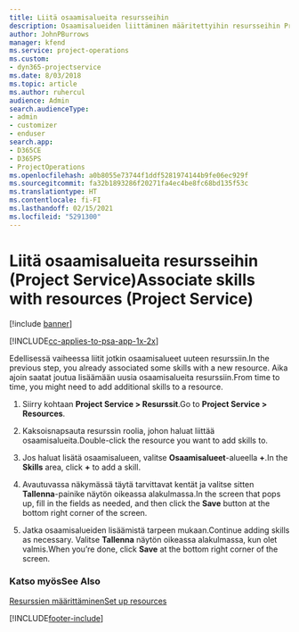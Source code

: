```yaml
---
title: Liitä osaamisalueita resursseihin
description: Osaamisalueiden liittäminen määritettyihin resursseihin Project Servicessä
author: JohnPBurrows
manager: kfend
ms.service: project-operations
ms.custom:
- dyn365-projectservice
ms.date: 8/03/2018
ms.topic: article
ms.author: ruhercul
audience: Admin
search.audienceType:
- admin
- customizer
- enduser
search.app:
- D365CE
- D365PS
- ProjectOperations
ms.openlocfilehash: a0b8055e73744f1ddf5281974144b9fe06ec929f
ms.sourcegitcommit: fa32b1893286f20271fa4ec4be8fc68bd135f53c
ms.translationtype: HT
ms.contentlocale: fi-FI
ms.lasthandoff: 02/15/2021
ms.locfileid: "5291300"
---
```

# <a name="associate-skills-with-resources-project-service"></a><span data-ttu-id="3fa8a-103">Liitä osaamisalueita resursseihin (Project Service)</span><span class="sxs-lookup"><span data-stu-id="3fa8a-103">Associate skills with resources (Project Service)</span></span>

[!include [banner](../includes/psa-now-project-operations.md)]

[!INCLUDE[cc-applies-to-psa-app-1x-2x](../includes/cc-applies-to-psa-app-1x-2x.md)]

<span data-ttu-id="3fa8a-104">Edellisessä vaiheessa liitit jotkin osaamisalueet uuteen resurssiin.</span><span class="sxs-lookup"><span data-stu-id="3fa8a-104">In the previous step, you already associated some skills with  a new resource.</span></span> <span data-ttu-id="3fa8a-105">Aika ajoin saatat joutua lisäämään uusia osaamisalueita resurssiin.</span><span class="sxs-lookup"><span data-stu-id="3fa8a-105">From time to time, you might need to add additional skills to a resource.</span></span>  
  
1.  <span data-ttu-id="3fa8a-106">Siirry kohtaan **Project Service > Resurssit**.</span><span class="sxs-lookup"><span data-stu-id="3fa8a-106">Go to **Project Service > Resources**.</span></span>  
  
2.  <span data-ttu-id="3fa8a-107">Kaksoisnapsauta resurssin roolia, johon haluat liittää osaamisalueita.</span><span class="sxs-lookup"><span data-stu-id="3fa8a-107">Double-click the resource you want to add skills to.</span></span>  
  
3.  <span data-ttu-id="3fa8a-108">Jos haluat lisätä osaamisalueen, valitse **Osaamisalueet**-alueella **+**.</span><span class="sxs-lookup"><span data-stu-id="3fa8a-108">In the **Skills** area, click **+** to add a skill.</span></span>  
  
4.  <span data-ttu-id="3fa8a-109">Avautuvassa näkymässä täytä tarvittavat kentät ja valitse sitten **Tallenna**-painike näytön oikeassa alakulmassa.</span><span class="sxs-lookup"><span data-stu-id="3fa8a-109">In the screen that pops up, fill in the fields as needed, and then click the **Save** button at the bottom right corner of the screen.</span></span>  
  
5.  <span data-ttu-id="3fa8a-110">Jatka osaamisalueiden lisäämistä tarpeen mukaan.</span><span class="sxs-lookup"><span data-stu-id="3fa8a-110">Continue adding skills as necessary.</span></span> <span data-ttu-id="3fa8a-111">Valitse **Tallenna** näytön oikeassa alakulmassa, kun olet valmis.</span><span class="sxs-lookup"><span data-stu-id="3fa8a-111">When you’re done, click **Save** at the bottom right corner of the screen.</span></span>  
  
### <a name="see-also"></a><span data-ttu-id="3fa8a-112">Katso myös</span><span class="sxs-lookup"><span data-stu-id="3fa8a-112">See Also</span></span>  
 [<span data-ttu-id="3fa8a-113">Resurssien määrittäminen</span><span class="sxs-lookup"><span data-stu-id="3fa8a-113">Set up resources</span></span>](../psa/set-up-resources.md)


[!INCLUDE[footer-include](../includes/footer-banner.md)]